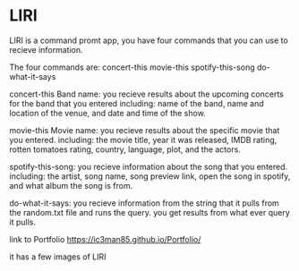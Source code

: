 # LIRI

LIRI is a command promt app, you have four commands that you can use to recieve information. 

The four commands are:
concert-this
movie-this
spotify-this-song
do-what-it-says

concert-this Band name:
you recieve results about the upcoming concerts for the band that you entered
including:
name of the band, name and location of the venue, and date and time 
of the show.

movie-this Movie name:
you recieve results about the specific movie that you entered.
including:
the movie title, year it was released, IMDB rating, rotten tomatoes rating, country, language, plot, and the actors.

spotify-this-song:
you recieve information about the song that you entered.
including:
the artist, song name, song preview link, open the song in spotify, and what album the song
is from.

do-what-it-says:
you recieve information from the string that it pulls from the random.txt file and runs 
the query. you get results from what ever query it pulls. 

link to Portfolio  https://ic3man85.github.io/Portfolio/

it has a few images of LIRI
